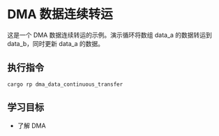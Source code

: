 # DMA 数据连续转运

这是一个 DMA 数据连续转运的示例。演示循环将数组 data_a 的数据转运到 data_b，同时更新 data_a 的数据。

## 执行指令

```shell
cargo rp dma_data_continuous_transfer
```

## 学习目标

- 了解 DMA
